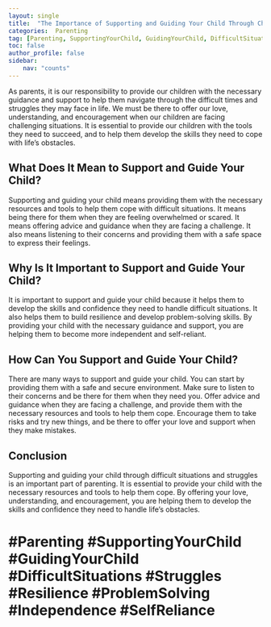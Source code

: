 ```yaml
---
layout: single
title:  "The Importance of Supporting and Guiding Your Child Through Challenging Situations and Struggles"
categories:  Parenting
tag: [Parenting, SupportingYourChild, GuidingYourChild, DifficultSituations, Struggles, Resilience, ProblemSolving, Independence, SelfReliance, ]
toc: false
author_profile: false
sidebar:
    nav: "counts"
---
```

    
As parents, it is our responsibility to provide our children with the necessary guidance and support to help them navigate through the difficult times and struggles they may face in life. We must be there to offer our love, understanding, and encouragement when our children are facing challenging situations. It is essential to provide our children with the tools they need to succeed, and to help them develop the skills they need to cope with life’s obstacles. 

## What Does It Mean to Support and Guide Your Child?

Supporting and guiding your child means providing them with the necessary resources and tools to help them cope with difficult situations. It means being there for them when they are feeling overwhelmed or scared. It means offering advice and guidance when they are facing a challenge. It also means listening to their concerns and providing them with a safe space to express their feelings. 

## Why Is It Important to Support and Guide Your Child?

It is important to support and guide your child because it helps them to develop the skills and confidence they need to handle difficult situations. It also helps them to build resilience and develop problem-solving skills. By providing your child with the necessary guidance and support, you are helping them to become more independent and self-reliant. 

## How Can You Support and Guide Your Child?

There are many ways to support and guide your child. You can start by providing them with a safe and secure environment. Make sure to listen to their concerns and be there for them when they need you. Offer advice and guidance when they are facing a challenge, and provide them with the necessary resources and tools to help them cope. Encourage them to take risks and try new things, and be there to offer your love and support when they make mistakes. 

## Conclusion

Supporting and guiding your child through difficult situations and struggles is an important part of parenting. It is essential to provide your child with the necessary resources and tools to help them cope. By offering your love, understanding, and encouragement, you are helping them to develop the skills and confidence they need to handle life’s obstacles. 

# #Parenting #SupportingYourChild #GuidingYourChild #DifficultSituations #Struggles #Resilience #ProblemSolving #Independence #SelfReliance